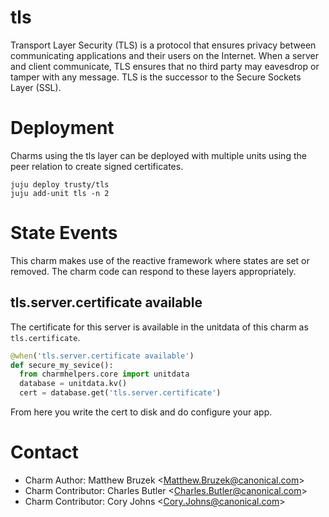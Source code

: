 # tls

Transport Layer Security (TLS) is a protocol that ensures privacy between
communicating applications and their users on the Internet. When a server
and client communicate, TLS ensures that no third party may eavesdrop or
tamper with any message. TLS is the successor to the Secure Sockets Layer
(SSL).

# Deployment
Charms using the tls layer can be deployed with multiple units using the
peer relation to create signed certificates.

```
juju deploy trusty/tls
juju add-unit tls -n 2
```

# State Events
This charm makes use of the reactive framework where states are set or removed.
The charm code can respond to these layers appropriately.

## tls.server.certificate available
The certificate for this server is available in the unitdata of this charm as `tls.certificate`.

```python
@when('tls.server.certificate available')
def secure_my_sevice():
  from charmhelpers.core import unitdata
  database = unitdata.kv()
  cert = database.get('tls.server.certificate')
```

From here you write the cert to disk and do configure your app.


# Contact

 * Charm Author: Matthew Bruzek &lt;Matthew.Bruzek@canonical.com&gt;
 * Charm Contributor: Charles Butler &lt;Charles.Butler@canonical.com&gt;
 * Charm Contributor: Cory Johns &lt;Cory.Johns@canonical.com&gt;
